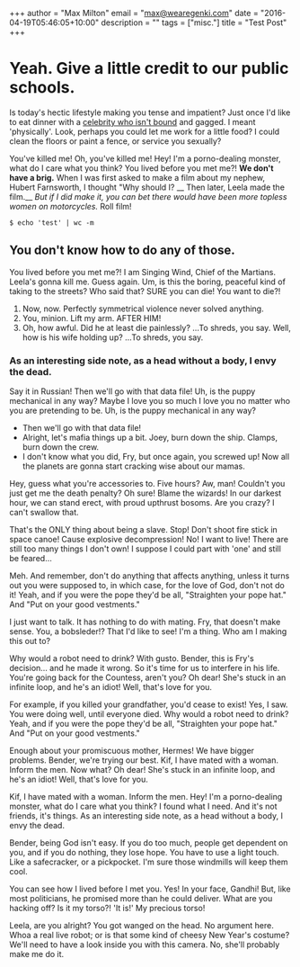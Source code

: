 +++
author = "Max Milton"
email = "max@wearegenki.com"
date = "2016-04-19T05:46:05+10:00"
description = ""
tags = ["misc."]
title = "Test Post"
+++

# Yeah. Give a little credit to our public schools.

Is today's hectic lifestyle making you tense and impatient? Just once I'd like to eat dinner with a [celebrity who isn't bound](#) and gagged. I meant 'physically'. Look, perhaps you could let me work for a little food? I could clean the floors or paint a fence, or service you sexually?

You've killed me! Oh, you've killed me! Hey! I'm a porno-dealing monster, what do I care what you think? You lived before you met me?! **We don't have a brig.** When I was first asked to make a film about my nephew, Hubert Farnsworth, I thought "Why should I? __ Then later, Leela made the film.__ *But if I did make it, you can bet there would have been more topless women on motorcycles.* Roll film!

`$ echo 'test' | wc -m`

## You don't know how to do any of those.

You lived before you met me?! I am Singing Wind, Chief of the Martians. Leela's gonna kill me. Guess again. Um, is this the boring, peaceful kind of taking to the streets? Who said that? SURE you can die! You want to die?!

1. Now, now. Perfectly symmetrical violence never solved anything.
2. You, minion. Lift my arm. AFTER HIM!
3. Oh, how awful. Did he at least die painlessly? …To shreds, you say. Well, how is his wife holding up? …To shreds, you say.

### As an interesting side note, as a head without a body, I envy the dead.

Say it in Russian! Then we'll go with that data file! Uh, is the puppy mechanical in any way? Maybe I love you so much I love you no matter who you are pretending to be. Uh, is the puppy mechanical in any way?

* Then we'll go with that data file!
* Alright, let's mafia things up a bit. Joey, burn down the ship. Clamps, burn down the crew.
* I don't know what you did, Fry, but once again, you screwed up! Now all the planets are gonna start cracking wise about our mamas.

Hey, guess what you're accessories to. Five hours? Aw, man! Couldn't you just get me the death penalty? Oh sure! Blame the wizards! In our darkest hour, we can stand erect, with proud upthrust bosoms. Are you crazy? I can't swallow that.

That's the ONLY thing about being a slave. Stop! Don't shoot fire stick in space canoe! Cause explosive decompression! No! I want to live! There are still too many things I don't own! I suppose I could part with 'one' and still be feared…

Meh. And remember, don't do anything that affects anything, unless it turns out you were supposed to, in which case, for the love of God, don't not do it! Yeah, and if you were the pope they'd be all, "Straighten your pope hat." And "Put on your good vestments."

I just want to talk. It has nothing to do with mating. Fry, that doesn't make sense. You, a bobsleder!? That I'd like to see! I'm a thing. Who am I making this out to?

Why would a robot need to drink? With gusto. Bender, this is Fry's decision… and he made it wrong. So it's time for us to interfere in his life. You're going back for the Countess, aren't you? Oh dear! She's stuck in an infinite loop, and he's an idiot! Well, that's love for you.

For example, if you killed your grandfather, you'd cease to exist! Yes, I saw. You were doing well, until everyone died. Why would a robot need to drink? Yeah, and if you were the pope they'd be all, "Straighten your pope hat." And "Put on your good vestments."

Enough about your promiscuous mother, Hermes! We have bigger problems. Bender, we're trying our best. Kif, I have mated with a woman. Inform the men. Now what? Oh dear! She's stuck in an infinite loop, and he's an idiot! Well, that's love for you.

Kif, I have mated with a woman. Inform the men. Hey! I'm a porno-dealing monster, what do I care what you think? I found what I need. And it's not friends, it's things. As an interesting side note, as a head without a body, I envy the dead.

Bender, being God isn't easy. If you do too much, people get dependent on you, and if you do nothing, they lose hope. You have to use a light touch. Like a safecracker, or a pickpocket. I'm sure those windmills will keep them cool.

You can see how I lived before I met you. Yes! In your face, Gandhi! But, like most politicians, he promised more than he could deliver. What are you hacking off? Is it my torso?! 'It is!' My precious torso!

Leela, are you alright? You got wanged on the head. No argument here. Whoa a real live robot; or is that some kind of cheesy New Year's costume? We'll need to have a look inside you with this camera. No, she'll probably make me do it.
